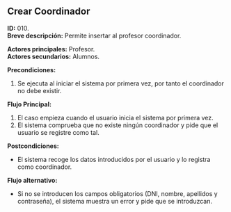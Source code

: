 ## Crear Coordinador

**ID:** 010.  
**Breve descripción:** Permite insertar al profesor coordinador.

**Actores principales:** Profesor.  
**Actores secundarios:** Alumnos.

**Precondiciones:**

1. Se ejecuta al iniciar el sistema por primera vez, por tanto el coordinador no debe existir.

**Flujo Principal:**

1. El caso empieza cuando el usuario inicia el sistema por primera vez.
2. El sistema comprueba que no existe ningún coordinador y pide que el usuario se registre como tal.

**Postcondiciones:**

* El sistema recoge los datos introducidos por el usuario y lo registra como coordinador.

**Flujo alternativo:**

* Si no se introducen los campos obligatorios (DNI, nombre, apellidos y contraseña), el sistema muestra un error y pide que se introduzcan.
